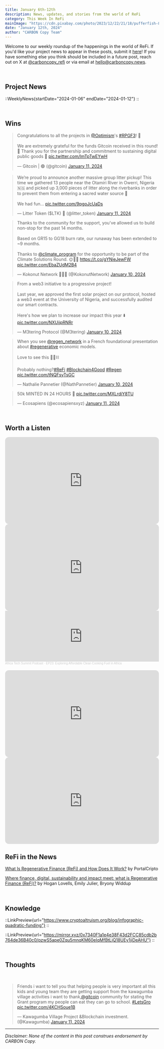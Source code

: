 ```yaml
---
title: January 6th-12th
description: News, updates, and stories from the world of ReFi
category: This Week In ReFi
mainImage: "https://cdn.pixabay.com/photo/2023/12/22/21/18/pufferfish-8464398_1280.jpg"
date: "January 12th, 2024"
author: "CARBON Copy Team"
---
```


Welcome to our weekly roundup of the happenings in the world of ReFi. If you'd like your project news to appear in these posts, submit it [here](https://baserow.io/form/Bvg1VhbZvYjYDyylflMoYvqPA7Gogg1GDeTjzO8ku-o)! If you have something else you think should be included in a future post, reach out on X at [@carboncopy_refi](https://x.com/carboncopy_refi) or via email at hello@carboncopy.news.

<br>

## Project News

::WeeklyNews{startDate="2024-01-06" endDate="2024-01-12"}
::

<br>

## Wins

<blockquote class="twitter-tweet"><p lang="en" dir="ltr">Congratulations to all the projects in <a href="https://twitter.com/Optimism?ref_src=twsrc%5Etfw">@Optimism</a>&#39;s <a href="https://twitter.com/hashtag/RPGF3?src=hash&amp;ref_src=twsrc%5Etfw">#RPGF3</a>! 🔴<br><br>We are extremely grateful for the funds Gitcoin received in this round! 💚 Thank you for the partnership and commitment to sustaining digital public goods 🫡 <a href="https://t.co/lmTpTwEYwH">pic.twitter.com/lmTpTwEYwH</a></p>&mdash; Gitcoin | 🟢 (@gitcoin) <a href="https://twitter.com/gitcoin/status/1745532261318168910?ref_src=twsrc%5Etfw">January 11, 2024</a></blockquote>

<blockquote class="twitter-tweet"><p lang="en" dir="ltr">We’re proud to announce another massive group litter pickup! This time we gathered 13 people near the Otamiri River in Owerri, Nigeria 🇳🇬 and picked up 3,000 pieces of litter along the riverbanks in order to prevent them from entering a sacred water source 🚮<br><br>We had fun… <a href="https://t.co/9pgoJcUaDs">pic.twitter.com/9pgoJcUaDs</a></p>&mdash; Litter Token ($LTK) 🌱 (@litter_token) <a href="https://twitter.com/litter_token/status/1745451504860029144?ref_src=twsrc%5Etfw">January 11, 2024</a></blockquote>

<blockquote class="twitter-tweet"><p lang="en" dir="ltr">Thanks to the community for the support, you&#39;ve allowed us to build non-stop for the past 14 months.<br><br>Based on GR15 to GG18 burn rate, our runaway has been extended to ~9 months.<br><br>Thanks to <a href="https://twitter.com/climate_program?ref_src=twsrc%5Etfw">@climate_program</a> for the opportunity to be part of the Climate Solutions Round. 🌞🌱💚 <a href="https://t.co/gYNieJewFW">https://t.co/gYNieJewFW</a> <a href="https://t.co/EbaZUdM2B4">pic.twitter.com/EbaZUdM2B4</a></p>&mdash; Kokonut Network 💚🥥🌴 (@KokonutNetwork) <a href="https://twitter.com/KokonutNetwork/status/1744929610431701480?ref_src=twsrc%5Etfw">January 10, 2024</a></blockquote>

<blockquote class="twitter-tweet"><p lang="en" dir="ltr">From a web3 initiative to a progressive project!<br><br>Last year, we approved the first solar project on our protocol, hosted a web3 event at the University of Nigeria, and successfully audited our smart contracts.<br><br>Here&#39;s how we plan to increase our impact this year ⬇️ <a href="https://t.co/NXUijpRNRr">pic.twitter.com/NXUijpRNRr</a></p>&mdash; M3tering Protocol (@M3tering) <a href="https://twitter.com/M3tering/status/1745008479222268210?ref_src=twsrc%5Etfw">January 10, 2024</a></blockquote>

<blockquote class="twitter-tweet"><p lang="en" dir="ltr">When you see <a href="https://twitter.com/regen_network?ref_src=twsrc%5Etfw">@regen_network</a> in a French foundational presentation about <a href="https://twitter.com/hashtag/regenerative?src=hash&amp;ref_src=twsrc%5Etfw">#regenerative</a> economic models.<br><br>Love to see this 💚🌱⛓️<br><br>Probably nothing?<a href="https://twitter.com/hashtag/ReFi?src=hash&amp;ref_src=twsrc%5Etfw">#ReFi</a> <a href="https://twitter.com/hashtag/Blockchain4Good?src=hash&amp;ref_src=twsrc%5Etfw">#Blockchain4Good</a> <a href="https://twitter.com/hashtag/Regen?src=hash&amp;ref_src=twsrc%5Etfw">#Regen</a> <a href="https://t.co/tNQFsyTsGC">pic.twitter.com/tNQFsyTsGC</a></p>&mdash; Nathalie Pannetier (@NathPannetier) <a href="https://twitter.com/NathPannetier/status/1745137588925505849?ref_src=twsrc%5Etfw">January 10, 2024</a></blockquote>

<blockquote class="twitter-tweet"><p lang="en" dir="ltr">50k MINTED IN 24 HOURS 🎉 <a href="https://t.co/MXLrdiY8TU">pic.twitter.com/MXLrdiY8TU</a></p>&mdash; Ecosapiens (@ecosapiensxyz) <a href="https://twitter.com/ecosapiensxyz/status/1745595298813034566?ref_src=twsrc%5Etfw">January 11, 2024</a></blockquote>

<br>

## Worth a Listen

<iframe width="100%" style="border-radius:12px; aspect-ratio: 16/9" src="https://www.youtube.com/embed/qxvFT0t_qPw?si=SFRxTusYDsUZOZeV" title="YouTube video player" frameborder="0" allow="accelerometer; autoplay; clipboard-write; encrypted-media; gyroscope; picture-in-picture; web-share" allowfullscreen></iframe>

<br>

<iframe width="100%" style="border-radius:12px; aspect-ratio: 16/9" src="https://www.youtube.com/embed/WUoP6EYjJ4M?si=dy8J9a3xAoJV6fkj" title="YouTube video player" frameborder="0" allow="accelerometer; autoplay; clipboard-write; encrypted-media; gyroscope; picture-in-picture; web-share" allowfullscreen></iframe>

<br>

<iframe width="100%" height="166" scrolling="no" frameborder="no" allow="autoplay" src="https://w.soundcloud.com/player/?url=https%3A//api.soundcloud.com/tracks/1712784384&color=ff5500&hide_related=true&show_comments=false&show_teaser=false"></iframe><div style="font-size: 10px; color: #cccccc;line-break: anywhere;word-break: normal;overflow: hidden;white-space: nowrap;text-overflow: ellipsis; font-family: Interstate,Lucida Grande,Lucida Sans Unicode,Lucida Sans,Garuda,Verdana,Tahoma,sans-serif;font-weight: 100;"><a href="https://soundcloud.com/africa-tech-summit-hq" title="Africa Tech Summit Podcast" target="_blank" style="color: #cccccc; text-decoration: none;">Africa Tech Summit Podcast</a> · <a href="https://soundcloud.com/africa-tech-summit-hq/ep23-exploring-affordable-clean-cooking-fuel-in-africa" title="EP23: Exploring Affordable Clean Cooking Fuel in Africa" target="_blank" style="color: #cccccc; text-decoration: none;">EP23: Exploring Affordable Clean Cooking Fuel in Africa</a></div>

<br>

<iframe width="100%" style="border-radius:12px; aspect-ratio: 16/9" src="https://www.youtube.com/embed/bLRK-1LPtNo?si=nW2bcz27GGcTrLpQ" title="YouTube video player" frameborder="0" allow="accelerometer; autoplay; clipboard-write; encrypted-media; gyroscope; picture-in-picture; web-share" allowfullscreen></iframe>

<br>

<iframe width="100%" style="border-radius:12px; aspect-ratio: 16/9" src="https://www.youtube.com/embed/_2omSVxW0AU?si=llcA5LifkT3xznIH" title="YouTube video player" frameborder="0" allow="accelerometer; autoplay; clipboard-write; encrypted-media; gyroscope; picture-in-picture; web-share" allowfullscreen></iframe>

<br>

## ReFi in the News

<i class="bi bi-globe"></i> [What Is Regenerative Finance (ReFi) and How Does It Work?](https://portalcripto.com.br/en/o-que-sao-financas-regenerativas-refi-e-como-funcionam/) by PortalCripto

<i class="bi bi-globe"></i> [Where finance, digital, sustainability and impact meet: what is Regenerative Finance (ReFi)?](https://www.jdsupra.com/legalnews/where-finance-digital-sustainability-1814442/) by Hogan Lovells, Emily Julier, Bryony Widdup

<br>

## Knowledge

::LinkPreview{url="https://www.cryptoaltruism.org/blog/infographic-quadratic-funding"}
::

::LinkPreview{url="https://mirror.xyz/0x7340F1a1e4e38F43d2FCC85cdb2b764de36B40c0/pzwS5ape0Zqu5mnqKM60eIqMfBtLjQ18UEy1jiDeAHU"}
::

<br>

## Thoughts

<br>

<blockquote class="twitter-tweet"><p lang="en" dir="ltr">Friends i want to tell you that helping people is very important all this kids and young team they are getting support from the kawagumba village activities i want to thank,<a href="https://twitter.com/gitcoin?ref_src=twsrc%5Etfw">@gitcoin</a> community for stating the Grant program my people can eat they can go to school. <a href="https://twitter.com/hashtag/LetsGro?src=hash&amp;ref_src=twsrc%5Etfw">#LetsGro</a> <a href="https://t.co/4KCHSoue1B">pic.twitter.com/4KCHSoue1B</a></p>&mdash; Kawagumba Village Project &amp;Blockchain investment. (@Kawagumba) <a href="https://twitter.com/Kawagumba/status/1745394507758121084?ref_src=twsrc%5Etfw">January 11, 2024</a></blockquote>

***

*Disclaimer: None of the content in this post construes endorsement by CARBON Copy.*  
